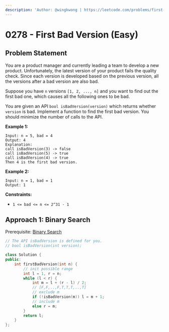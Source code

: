 ```yaml
---
description: 'Author: @wingkwong | https://leetcode.com/problems/first-bad-version/'
---
```


# 0278 - First Bad Version (Easy)

## Problem Statement

You are a product manager and currently leading a team to develop a new product. Unfortunately, the latest version of your product fails the quality check. Since each version is developed based on the previous version, all the versions after a bad version are also bad.

Suppose you have `n` versions `[1, 2, ..., n]` and you want to find out the first bad one, which causes all the following ones to be bad.

You are given an API `bool isBadVersion(version)` which returns whether `version` is bad. Implement a function to find the first bad version. You should minimize the number of calls to the API.

&#x20;

**Example 1:**

```
Input: n = 5, bad = 4
Output: 4
Explanation:
call isBadVersion(3) -> false
call isBadVersion(5) -> true
call isBadVersion(4) -> true
Then 4 is the first bad version.
```

**Example 2:**

```
Input: n = 1, bad = 1
Output: 1
```

**Constraints:**

* `1 <= bad <= n <= 2^31 - 1`

## Approach 1: Binary Search

Prerequisite: [Binary Search](0278-first-bad-version-easy.md#undefined)

```cpp
// The API isBadVersion is defined for you.
// bool isBadVersion(int version);

class Solution {
public:
    int firstBadVersion(int n) {
        // init possible range
        int l = 1, r = n;
        while (l < r) {
            int m = l + (r - l) / 2;
            // [F,F,..,F,T,T,T,..,T]
            // exclude m
            if (!isBadVersion(m)) l = m + 1;
            // include m
            else r = m;
        }
        return l;
    }
};
```
